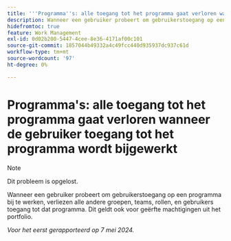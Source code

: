 ```yaml
---
title: '''Programma''s: alle toegang tot het programma gaat verloren wanneer de toegang van de gebruiker tot het programma wordt bijgewerkt'''
description: Wanneer een gebruiker probeert om gebruikerstoegang op een programma bij te werken, verliezen alle andere groepen, teams, rollen, en gebruikers toegang tot dat programma. Dit geldt ook voor geërfte machtigingen uit het portfolio.
hidefromtoc: true
feature: Work Management
exl-id: 0d02b200-5447-4cee-8e36-4171af00c101
source-git-commit: 1857044b49332a4c49fcc440d935937dc937c61d
workflow-type: tm+mt
source-wordcount: '97'
ht-degree: 0%

---
```


# Programma&#39;s: alle toegang tot het programma gaat verloren wanneer de gebruiker toegang tot het programma wordt bijgewerkt

>[!NOTE]
>
>Dit probleem is opgelost.

Wanneer een gebruiker probeert om gebruikerstoegang op een programma bij te werken, verliezen alle andere groepen, teams, rollen, en gebruikers toegang tot dat programma. Dit geldt ook voor geërfte machtigingen uit het portfolio.

_Voor het eerst gerapporteerd op 7 mei 2024._
